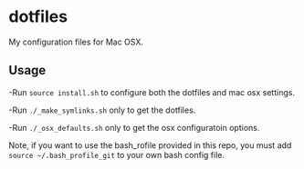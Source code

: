 dotfiles
========

My configuration files for Mac OSX.

Usage
---

-Run `source install.sh` to configure both the dotfiles and mac osx settings.

-Run `./_make_symlinks.sh` only to get the dotfiles.

-Run `./_osx_defaults.sh` only to get the osx configuratoin options.

Note, if you want to use the bash_rofile provided in this repo, you must add
`source ~/.bash_profile_git` to your own bash config file.
